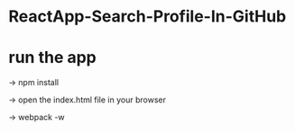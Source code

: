 # ReactApp-Search-Profile-In-GitHub

# run the app

-> npm install

-> open the index.html file in your browser

-> webpack -w
